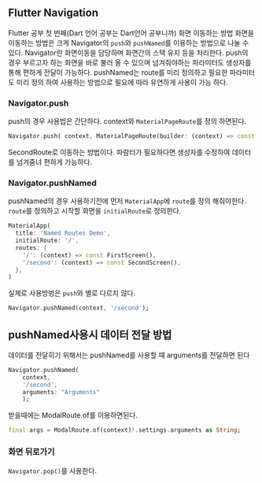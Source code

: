 ## Flutter Navigation
Flutter 공부 첫 번째(Dart 언어 공부는 Dart언어 공부니까) 화면 이동하는 방법 화면을 이동하는 방법은 크게 Navigator의 `push`와 `pushNamed`를 이용하는 방법으로 나눌 수 있다. 
Navigator란 화면이동을 담당하며 화면간의 스택 유지 등을 처리한다.
push의 경우 부르고자 하는 화면을 바로 불러 올 수 있으며 넘겨줘야하는 파라미터도 생성자를 통해 편하게 전달이 가능하다.
pushNamed는 route를 미리 정의하고 필요한 파라미터도 미리 정의 하여 사용하는 방법으로 필요에 따라 유연하게 사용이 가능 하다.

### Navigator.push
push의 경우 사용법은 간단하다. context와 `MaterialPageRoute`를 정의 하면된다.
```dart
Navigator.push( context, MaterialPageRoute(builder: (context) => const SecondRoute()));
```
SecondRoute로 이동하는 방법이다. 파람터가 필요하다면 생성자를 수정하여 데이터를 넘겨줌녀 편하게 가능하다.

### Navigator.pushNamed
pushNamed의 경우 사용하기전에 먼저 `MaterialApp`에 `route`를 정의 해줘야한다. `route`를 정의하고 시작할 화면을 `initialRoute`로 정의한다.
```dart
MaterialApp(
  title: 'Named Routes Demo',
  initialRoute: '/',
  routes: {
    '/': (context) => const FirstScreen(),
    '/second': (context) => const SecondScreen(),
  },
)
```
실제로 사용방벙은 `push`와 별로 다르지 않다.
```dart
Navigator.pushNamed(context, '/second');
```

## pushNamed사용시 데이터 전달 방법
데이터를 전달히기 위해서는 pushNamed를 사용할 때 arguments를 전달하면 된다
```dart
Navigator.pushNamed(
    context, 
    '/second',
    arguments: "Arguments"
    );
```
받을때에는 ModalRoute.of를 이용하면된다.
```dart
final args = ModalRoute.of(context)!.settings.arguments as String;
```

### 화면 뒤로가기
`Navigator.pop()`를 사용한다.
